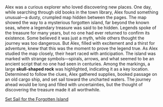 Alex was a curious explorer who loved discovering new places. One day, while searching through old books in the town library, Alex found something unusual—a dusty, crumpled map hidden between the pages. The map showed the way to a mysterious forgotten island, far beyond the known seas, where a legendary treasure was said to be hidden.
Legends spoke of the treasure for many years, but no one had ever returned to confirm its existence. Some believed it was just a myth, while others thought the journey was too dangerous. But Alex, filled with excitement and a thirst for adventure, knew that this was the moment to prove the legend true.
As Alex studied the map closely, their heart raced with anticipation. The island was marked with strange symbols—spirals, arrows, and what seemed to be an ancient script that no one had seen in centuries. Among the markings, a large **skull-shaped rock** was highlighted, indicating it as a key location.
Determined to follow the clues, Alex gathered supplies, booked passage on an old cargo ship, and set sail toward the uncharted waters. The journey ahead would be long and filled with uncertainties, but the thought of discovering the treasure made it all worthwhile.

[Set Sail for the Forgotten Island](island.md)

